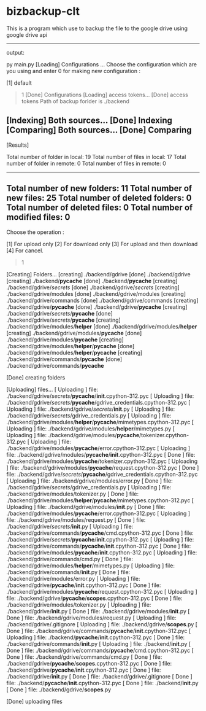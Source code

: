 # bizbackup-clt
This is a program which use to backup the file to the google drive using google drive api


-----------------------------------------------------------------------------------------

output:

py main.py
[Loading] Configurations ...
Choose the configuration which are you using and enter 0 for making new configuration : 

[1] default
> 1
[Done] Configurations
[Loading] access tokens...
[Done] access tokens
Path of backup forlder is ./backend

[Indexing] Both sources... 
[Done] Indexing
[Comparing] Both sources...
[Done] Comparing
-------------------------------------------------------------------
[Results]

Total number of folder in local: 19
Total number of files in local: 17
Total number of folder in remote: 0
Total number of files in remote: 0

-------------------------------------------------------------------

Total number of new folders: 11
Total number of new files: 25
Total number of deleted folders: 0
Total number of deleted files: 0
Total number of modified files: 0
-------------------------------------------------------------------

Choose the operation :

[1] For upload only
[2] For download only
[3] For upload and then download
[4] For cancel.

> 1

[Creating] Folders...
[creating] ./backend/gdrive
[done] ./backend/gdrive
[creating] ./backend/__pycache__
[done] ./backend/__pycache__
[creating] ./backend/gdrive/_secrets_
[done] ./backend/gdrive/_secrets_
[creating] ./backend/gdrive/modules
[done] ./backend/gdrive/modules
[creating] ./backend/gdrive/commands
[done] ./backend/gdrive/commands
[creating] ./backend/gdrive/__pycache__
[done] ./backend/gdrive/__pycache__
[creating] ./backend/gdrive/_secrets_/__pycache__
[done] ./backend/gdrive/_secrets_/__pycache__
[creating] ./backend/gdrive/modules/__helper__
[done] ./backend/gdrive/modules/__helper__
[creating] ./backend/gdrive/modules/__pycache__
[done] ./backend/gdrive/modules/__pycache__
[creating] ./backend/gdrive/modules/__helper__/__pycache__
[done] ./backend/gdrive/modules/__helper__/__pycache__
[creating] ./backend/gdrive/commands/__pycache__
[done] ./backend/gdrive/commands/__pycache__

[Done] creating folders

[Uploading] files...
[ Uploading ] file: ./backend/gdrive/_secrets_/__pycache__/__init__.cpython-312.pyc
[ Uploading ] file: ./backend/gdrive/_secrets_/__pycache__/gdrive_credentials.cpython-312.pyc
[ Uploading ] file: ./backend/gdrive/_secrets_/__init__.py
[ Uploading ] file: ./backend/gdrive/_secrets_/gdrive_credentials.py
[ Uploading ] file: ./backend/gdrive/modules/__helper__/__pycache__/mimetypes.cpython-312.pyc
[ Uploading ] file: ./backend/gdrive/modules/__helper__/mimetypes.py
[ Uploading ] file: ./backend/gdrive/modules/__pycache__/tokenizer.cpython-312.pyc
[ Uploading ] file: ./backend/gdrive/modules/__pycache__/error.cpython-312.pyc
[ Uploading ] file: ./backend/gdrive/modules/__pycache__/__init__.cpython-312.pyc
[ Done ] file: ./backend/gdrive/modules/__pycache__/tokenizer.cpython-312.pyc
[ Uploading ] file: ./backend/gdrive/modules/__pycache__/request.cpython-312.pyc
[ Done ] file: ./backend/gdrive/_secrets_/__pycache__/gdrive_credentials.cpython-312.pyc
[ Uploading ] file: ./backend/gdrive/modules/error.py
[ Done ] file: ./backend/gdrive/_secrets_/gdrive_credentials.py
[ Uploading ] file: ./backend/gdrive/modules/tokenizer.py
[ Done ] file: ./backend/gdrive/modules/__helper__/__pycache__/mimetypes.cpython-312.pyc
[ Uploading ] file: ./backend/gdrive/modules/__init__.py
[ Done ] file: ./backend/gdrive/modules/__pycache__/error.cpython-312.pyc
[ Uploading ] file: ./backend/gdrive/modules/request.py
[ Done ] file: ./backend/gdrive/_secrets_/__init__.py
[ Uploading ] file: ./backend/gdrive/commands/__pycache__/cmd.cpython-312.pyc
[ Done ] file: ./backend/gdrive/_secrets_/__pycache__/__init__.cpython-312.pyc
[ Uploading ] file: ./backend/gdrive/commands/__pycache__/__init__.cpython-312.pyc
[ Done ] file: ./backend/gdrive/modules/__pycache__/__init__.cpython-312.pyc
[ Uploading ] file: ./backend/gdrive/commands/cmd.py
[ Done ] file: ./backend/gdrive/modules/__helper__/mimetypes.py
[ Uploading ] file: ./backend/gdrive/commands/__init__.py
[ Done ] file: ./backend/gdrive/modules/error.py
[ Uploading ] file: ./backend/gdrive/__pycache__/__init__.cpython-312.pyc
[ Done ] file: ./backend/gdrive/modules/__pycache__/request.cpython-312.pyc
[ Uploading ] file: ./backend/gdrive/__pycache__/__scopes__.cpython-312.pyc
[ Done ] file: ./backend/gdrive/modules/tokenizer.py
[ Uploading ] file: ./backend/gdrive/__init__.py
[ Done ] file: ./backend/gdrive/modules/__init__.py
[ Done ] file: ./backend/gdrive/modules/request.py
[ Uploading ] file: ./backend/gdrive/.gitignore
[ Uploading ] file: ./backend/gdrive/__scopes__.py
[ Done ] file: ./backend/gdrive/commands/__pycache__/__init__.cpython-312.pyc
[ Uploading ] file: ./backend/__pycache__/__init__.cpython-312.pyc
[ Done ] file: ./backend/gdrive/commands/__init__.py
[ Uploading ] file: ./backend/__init__.py
[ Done ] file: ./backend/gdrive/commands/__pycache__/cmd.cpython-312.pyc
[ Done ] file: ./backend/gdrive/commands/cmd.py
[ Done ] file: ./backend/gdrive/__pycache__/__scopes__.cpython-312.pyc
[ Done ] file: ./backend/gdrive/__pycache__/__init__.cpython-312.pyc
[ Done ] file: ./backend/gdrive/__init__.py
[ Done ] file: ./backend/gdrive/.gitignore
[ Done ] file: ./backend/__pycache__/__init__.cpython-312.pyc
[ Done ] file: ./backend/__init__.py
[ Done ] file: ./backend/gdrive/__scopes__.py

[Done] uploading files
